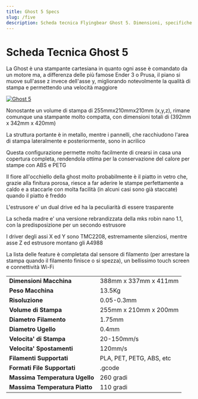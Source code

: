 ```yaml
---
title: Ghost 5 Specs
slug: /five
description: Scheda tecnica Flyingbear Ghost 5. Dimensioni, specifiche tecniche, materiali supportati
---
```

# Scheda Tecnica Ghost 5

La Ghost è una stampante cartesiana in quanto ogni asse è comandato da un motore ma, a differenza delle più famose Ender 3 o Prusa, il piano si muove sull'asse z invece dell'asse y, migliorando notevolmente la qualità di stampa e permettendo una velocità maggiore

[ ![Ghost 5](/img/ghost5.jpg) ](/img/ghost5.jpg)

Nonostante un volume di stampa di 255mmx210mmx210mm (x,y,z), rimane comunque una stampante molto compatta, con dimensioni totali di (392mm x 342mm x 420mm)

La struttura portante è in metallo, mentre i pannelli, che racchiudono l'area di stampa lateralmente e posteriormente, sono in acrilico

Questa configurazione permette molto facilmente di crearsi in casa una copertura completa, rendendola ottima per la conservazione del calore per stampe con ABS e PETG

Il fiore all'occhiello della ghost molto probabilmente è il piatto in vetro che, grazie alla finitura porosa, riesce a far aderire le stampe perfettamente a caldo e a staccarle con molta facilità (in alcuni casi sono già staccate) quando il piatto è freddo

L'estrusore e' un dual drive ed ha la peculiarità di essere trasparente

La scheda madre e' una versione rebrandizzata della mks robin nano 1.1, con la predisposizione per un secondo estrusore

I driver degli assi X ed Y sono TMC2208, estremamente silenziosi, mentre asse Z ed estrusore montano gli A4988



La lista delle feature è completata dal sensore di filamento (per arrestare la stampa quando il filamento finisce o si spezza), un bellissimo touch screen e connettività Wi-Fi

| | |
|-|-|
|__Dimensioni Macchina__| 388mm x 337mm x 411mm |
|__Peso Macchina__| 13.5Kg |
|__Risoluzione__ | 0.05-0.3mm |
|__Volume di Stampa__| 255mm x 210mm x 200mm |
|__Diametro Filamento__ | 1.75mm |
|__Diametro Ugello__ | 0.4mm |
|__Velocita' di Stampa__ | 20-150mm/s |
|__Velocita' Spostamenti__ | 120mm/s |
|__Filamenti Supportati__ | PLA, PET, PETG, ABS, etc |
|__Formati File Supportati__ | .gcode |
|__Massima Temperatura Ugello__ | 260 gradi |
|__Massima Temperatura Piatto__ | 110 gradi |

